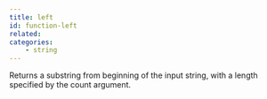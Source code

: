 ```yaml
---
title: left
id: function-left
related:
categories:
    - string
---
```


Returns a substring from beginning of the input string, with a length specified by the count argument.